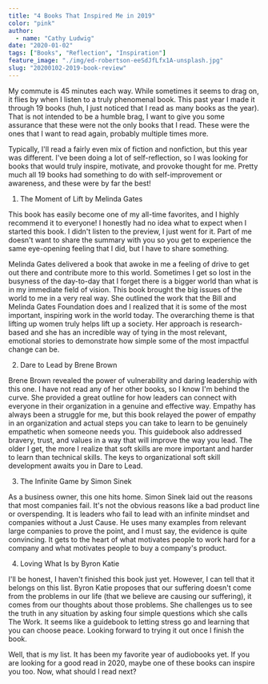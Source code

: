 ```yaml
---
title: "4 Books That Inspired Me in 2019"
color: "pink"
author:
  - name: "Cathy Ludwig"
date: "2020-01-02"
tags: ["Books", "Reflection", "Inspiration"]
feature_image: "./img/ed-robertson-eeSdJfLfx1A-unsplash.jpg"
slug: "20200102-2019-book-review"
---
```


My commute is 45 minutes each way. While sometimes it seems to drag on, it flies by when I listen to a truly phenomenal book. This past year I made it through 19 books (huh, I just noticed that I read as many books as the year). That is not intended to be a humble brag, I want to give you some assurance that these were not the only books that I read. These were the ones that I want to read again, probably multiple times more.

Typically, I'll read a fairly even mix of fiction and nonfiction, but this year was different. I've been doing a lot of self-reflection, so I was looking for books that would truly inspire, motivate, and provoke thought for me. Pretty much all 19 books had something to do with self-improvement or awareness, and these were by far the best!

1. The Moment of Lift by Melinda Gates

This book has easily become one of my all-time favorites, and I highly recommend it to everyone! I honestly had no idea what to expect when I started this book. I didn't listen to the preview, I just went for it. Part of me doesn't want to share the summary with you so you get to experience the same eye-opening feeling that I did, but I have to share something.

Melinda Gates delivered a book that awoke in me a feeling of drive to get out there and contribute more to this world. Sometimes I get so lost in the busyness of the day-to-day that I forget there is a bigger world than what is in my immediate field of vision. This book brought the big issues of the world to me in a very real way. She outlined the work that the Bill and Melinda Gates Foundation does and I realized that it is some of the most important, inspiring work in the world today. The overarching theme is that lifting up women truly helps lift up a society. Her approach is research-based and she has an incredible way of tying in the most relevant, emotional stories to demonstrate how simple some of the most impactful change can be.

2. Dare to Lead by Brene Brown

Brene Brown revealed the power of vulnerability and daring leadership with this one. I have not read any of her other books, so I know I'm behind the curve. She provided a great outline for how leaders can connect with everyone in their organization in a genuine and effective way. Empathy has always been a struggle for me, but this book relayed the power of empathy in an organization and actual steps you can take to learn to be genuinely empathetic when someone needs you. This guidebook also addressed bravery, trust, and values in a way that will improve the way you lead. The older I get, the more I realize that soft skills are more important and harder to learn than technical skills. The keys to organizational soft skill development awaits you in Dare to Lead.

3. The Infinite Game by Simon Sinek

As a business owner, this one hits home. Simon Sinek laid out the reasons that most companies fail. It's not the obvious reasons like a bad product line or overspending. It is leaders who fail to lead with an infinite mindset and companies without a Just Cause. He uses many examples from relevant large companies to prove the point, and I must say, the evidence is quite convincing. It gets to the heart of what motivates people to work hard for a company and what motivates people to buy a company's product.

4. Loving What Is by Byron Katie

I'll be honest, I haven't finished this book just yet. However, I can tell that it belongs on this list. Byron Katie proposes that our suffering doesn't come from the problems in our life (that we believe are causing our suffering), it comes from our thoughts about those problems. She challenges us to see the truth in any situation by asking four simple questions which she calls The Work. It seems like a guidebook to letting stress go and learning that you can choose peace. Looking forward to trying it out once I finish the book.

Well, that is my list. It has been my favorite year of audiobooks yet. If you are looking for a good read in 2020, maybe one of these books can inspire you too. Now, what should I read next?
